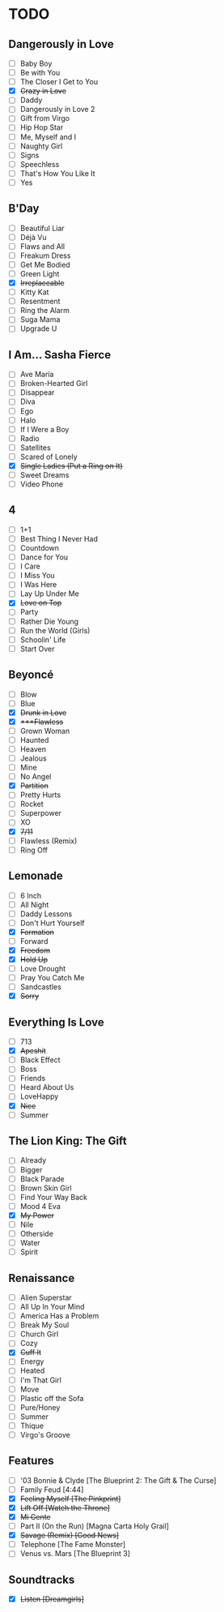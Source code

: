 # TODO

## Dangerously in Love

- [ ] Baby Boy
- [ ] Be with You
- [ ] The Closer I Get to You
- [x] ~~Crazy in Love~~
- [ ] Daddy
- [ ] Dangerously in Love 2
- [ ] Gift from Virgo
- [ ] Hip Hop Star
- [ ] Me, Myself and I
- [ ] Naughty Girl
- [ ] Signs
- [ ] Speechless
- [ ] That's How You Like It
- [ ] Yes

## B'Day

- [ ] Beautiful Liar
- [ ] Déjà Vu
- [ ] Flaws and All
- [ ] Freakum Dress
- [ ] Get Me Bodied
- [ ] Green Light
- [x] ~~Irreplaceable~~
- [ ] Kitty Kat
- [ ] Resentment
- [ ] Ring the Alarm
- [ ] Suga Mama
- [ ] Upgrade U

## I Am... Sasha Fierce

- [ ] Ave María
- [ ] Broken-Hearted Girl
- [ ] Disappear
- [ ] Diva
- [ ] Ego
- [ ] Halo
- [ ] If I Were a Boy
- [ ] Radio
- [ ] Satellites
- [ ] Scared of Lonely
- [x] ~~Single Ladies (Put a Ring on It)~~
- [ ] Sweet Dreams
- [ ] Video Phone

## 4

- [ ] 1+1
- [ ] Best Thing I Never Had
- [ ] Countdown
- [ ] Dance for You
- [ ] I Care
- [ ] I Miss You
- [ ] I Was Here
- [ ] Lay Up Under Me
- [x] ~~Love on Top~~
- [ ] Party
- [ ] Rather Die Young
- [ ] Run the World (Girls)
- [ ] Schoolin' Life
- [ ] Start Over

## Beyoncé

- [ ] Blow
- [ ] Blue
- [x] ~~Drunk in Love~~
- [x] ~~***Flawless~~
- [ ] Grown Woman
- [ ] Haunted
- [ ] Heaven
- [ ] Jealous
- [ ] Mine
- [ ] No Angel
- [x] ~~Partition~~
- [ ] Pretty Hurts
- [ ] Rocket
- [ ] Superpower
- [ ] XO
- [x] ~~7/11~~
- [ ] Flawless (Remix)
- [ ] Ring Off

## Lemonade

- [ ] 6 Inch
- [ ] All Night
- [ ] Daddy Lessons
- [ ] Don't Hurt Yourself
- [x] ~~Formation~~
- [ ] Forward
- [x] ~~Freedom~~
- [x] ~~Hold Up~~
- [ ] Love Drought
- [ ] Pray You Catch Me
- [ ] Sandcastles
- [x] ~~Sorry~~

## Everything Is Love
- [ ] 713
- [x] ~~Apeshit~~
- [ ] Black Effect
- [ ] Boss
- [ ] Friends
- [ ] Heard About Us
- [ ] LoveHappy
- [x] ~~Nice~~
- [ ] Summer

## The Lion King: The Gift

- [ ] Already
- [ ] Bigger
- [ ] Black Parade
- [ ] Brown Skin Girl
- [ ] Find Your Way Back
- [ ] Mood 4 Eva
- [x] ~~My Power~~
- [ ] Nile
- [ ] Otherside
- [ ] Water
- [ ] Spirit

## Renaissance

- [ ] Alien Superstar
- [ ] All Up In Your Mind
- [ ] America Has a Problem
- [ ] Break My Soul
- [ ] Church Girl
- [ ] Cozy
- [x] ~~Cuff It~~
- [ ] Energy
- [ ] Heated
- [ ] I'm That Girl
- [ ] Move
- [ ] Plastic off the Sofa
- [ ] Pure/Honey
- [ ] Summer
- [ ] Thique
- [ ] Virgo's Groove

## Features

- [ ] '03 Bonnie & Clyde [The Blueprint 2: The Gift & The Curse]
- [ ] Family Feud [4:44]
- [x] ~~Feeling Myself [The Pinkprint]~~
- [x] ~~Lift Off [Watch the Throne]~~
- [x] ~~Mi Gente~~
- [ ] Part II (On the Run) [Magna Carta Holy Grail]
- [x] ~~Savage (Remix) [Good News]~~
- [ ] Telephone [The Fame Monster]
- [ ] Venus vs. Mars [The Blueprint 3]

## Soundtracks
- [x] ~~Listen [Dreamgirls]~~
